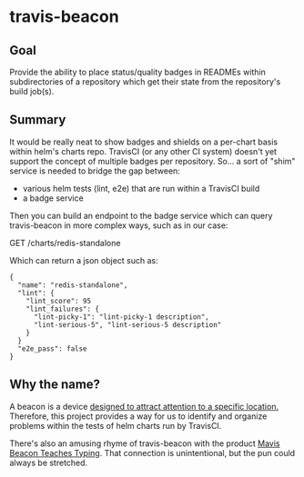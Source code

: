 # travis-beacon

## Goal

Provide the ability to place status/quality badges in READMEs within
subdirectories of a repository which get their state from the repository's
build job(s).

## Summary

It would be really neat to show badges and shields on a per-chart basis within
helm's charts repo. TravisCI (or any other CI system) doesn't yet support the
concept of multiple badges per repository. So... a sort of "shim" service is
needed to bridge the gap between:
- various helm tests (lint, e2e) that are run within a TravisCI build
- a badge service

Then you can build an endpoint to the badge service which can query
travis-beacon in more complex ways, such as in our case:

GET /charts/redis-standalone

Which can return a json object such as:

    {
      "name": "redis-standalone",
      "lint": {
        "lint_score": 95
        "lint_failures": {
          "lint-picky-1": "lint-picky-1 description",
          "lint-serious-5", "lint-serious-5 description"
        }  
      }
      "e2e_pass": false
    }

## Why the name?

A beacon is a device [designed to attract attention to a specific location.][beacon]
Therefore, this project provides a way for us to identify and organize problems
within the tests of helm charts run by TravisCI.

There's also an amusing rhyme of travis-beacon with the product [Mavis Beacon Teaches Typing][mavis].
That connection is unintentional, but the pun could always be stretched.

[beacon]: https://en.wikipedia.org/wiki/Beacon
[mavis]: http://www.vice.com/read/whats-mavis-beacon-up-to-these-days-nothing-shes-fake-926
